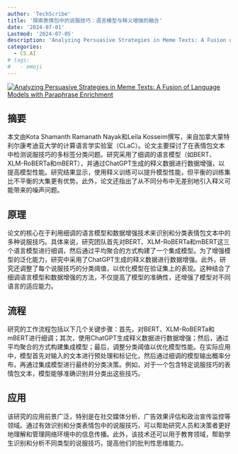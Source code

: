 ```yaml
---
author: 'TechScribe'
title: '探索表情包中的说服技巧：语言模型与释义增强的融合'
date: '2024-07-01'
Lastmod: '2024-07-05'
description: 'Analyzing Persuasive Strategies in Meme Texts: A Fusion of Language Models with Paraphrase Enrichment'
categories:
  - CS.AI
# tags:
#   - emoji
---
```


[![Analyzing Persuasive Strategies in Meme Texts: A Fusion of Language Models with Paraphrase Enrichment](https://arxiv-research-1301205113.cos.ap-guangzhou.myqcloud.com/images/2407.01784v1.pdf_0.jpg)](https://arxiv.org/abs/2407.01784v1)

## 摘要

本文由Kota Shamanth Ramanath Nayak和Leila Kosseim撰写，来自加拿大蒙特利尔康考迪亚大学的计算语言学实验室（CLaC）。论文主要探讨了在表情包文本中检测说服技巧的多标签分类问题。研究采用了细调的语言模型（如BERT、XLM-RoBERTa和mBERT），并通过ChatGPT生成的释义数据进行数据增强，以提高模型性能。研究结果显示，使用释义训练可以提升模型性能，但平衡的训练集比不平衡的大集更有优势。此外，论文还指出了从不同分布中无差别地引入释义可能带来的噪声问题。<!--more-->

## 原理

论文的核心在于利用细调的语言模型和数据增强技术来识别和分类表情包文本中的多种说服技巧。具体来说，研究团队首先对BERT、XLM-RoBERTa和mBERT这三个语言模型进行细调，然后通过平均聚合的方式构建了一个集成模型。为了增强模型的泛化能力，研究中采用了ChatGPT生成的释义数据进行数据增强。此外，研究还调整了每个说服技巧的分类阈值，以优化模型在验证集上的表现。这种结合了细调语言模型和数据增强的方法，不仅提高了模型的准确性，还增强了模型对不同语言的适应能力。

## 流程

研究的工作流程包括以下几个关键步骤：首先，对BERT、XLM-RoBERTa和mBERT进行细调；其次，使用ChatGPT生成释义数据进行数据增强；然后，通过平均聚合的方式构建集成模型；最后，调整分类阈值以优化模型性能。在实际应用中，模型首先对输入的文本进行预处理和标记化，然后通过细调的模型输出概率分布，再通过集成模型进行最终的分类决策。例如，对于一个包含特定说服技巧的表情包文本，模型能够准确识别并分类出这些技巧。

## 应用

该研究的应用前景广泛，特别是在社交媒体分析、广告效果评估和政治宣传监控等领域。通过有效识别和分类表情包中的说服技巧，可以帮助研究人员和决策者更好地理解和管理网络环境中的信息传播。此外，该技术还可以用于教育领域，帮助学生识别和分析不同类型的说服技巧，提高他们的批判性思维能力。